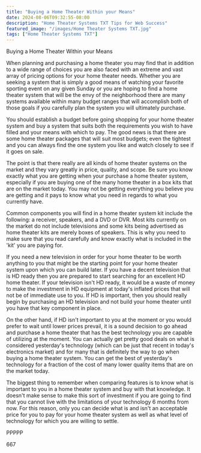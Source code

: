 ```yaml
---
title: "Buying a Home Theater Within your Means"
date: 2024-08-06T09:32:55-08:00
description: "Home Theater Systems TXT Tips for Web Success"
featured_image: "/images/Home Theater Systems TXT.jpg"
tags: ["Home Theater Systems TXT"]
---
```


Buying a Home Theater Within your Means

When planning and purchasing a home theater you may find that in addition to a wide range of choices you are also faced with an extreme and vast array of pricing options for your home theater needs. Whether you are seeking a system that is simply a good means of watching your favorite sporting event on any given Sunday or you are hoping to find a home theater system that will be the envy of the neighborhood there are many systems available within many budget ranges that will accomplish both of those goals if you carefully plan the system you will ultimately purchase.

You should establish a budget before going shopping for your home theater system and buy a system that suits both the requirements you wish to have filled and your means with which to pay. The good news is that there are some home theater packages that will suit most budgets; even the tightest and you can always find the one system you like and watch closely to see if it goes on sale. 

The point is that there really are all kinds of home theater systems on the market and they vary greatly in price, quality, and scope. Be sure you know exactly what you are getting when your purchase a home theater system, especially if you are buying one of the many home theater in a box kits that are on the market today. You may not be getting everything you believe you are getting and it pays to know what you need in regards to what you currently have.

Common components you will find in a home theater system kit include the following: a receiver, speakers, and a DVD or DVR. Most kits currently on the market do not include televisions and some kits being advertised as home theater kits are merely boxes of speakers. This is why you need to make sure that you read carefully and know exactly what is included in the 'kit' you are paying for. 

If you need a new television in order for your home theater to be worth anything to you that might be the starting point for your home theater system upon which you can build later. If you have a decent television that is HD ready then you are prepared to start searching for an excellent HD home theater. If your television isn't HD ready, it would be a waste of money to make the investment in HD equipment at today's inflated prices that will not be of immediate use to you. If HD is important, then you should really begin by purchasing an HD television and not build your home theater until you have that key component in place.

On the other hand, if HD isn't important to you at the moment or you would prefer to wait until lower prices prevail, it is a sound decision to go ahead and purchase a home theater that has the best technology you are capable of utilizing at the moment. You can actually get pretty good deals on what is considered yesterday's technology (which can be just that recent in today's electronics market) and for many that is definitely the way to go when buying a home theater system. You can get the best of yesterday's technology for a fraction of the cost of many lower quality items that are on the market today.

The biggest thing to remember when comparing features is to know what is important to you in a home theater system and buy with that knowledge. It doesn't make sense to make this sort of investment if you are going to find that you cannot live with the limitations of your technology 6 months from now. For this reason, only you can decide what is and isn't an acceptable price for you to pay for your home theater system as well as what level of technology for which you are willing to settle.

PPPPP

667


